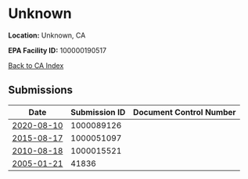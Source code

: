 # Unknown

**Location:** Unknown, CA

**EPA Facility ID:** 100000190517

[Back to CA Index](../../index.md)

## Submissions

| Date | Submission ID | Document Control Number |
|------|--------------|-------------------------|
| [2020-08-10](submissions/1000089126.md) | 1000089126 |  |
| [2015-08-17](submissions/1000051097.md) | 1000051097 |  |
| [2010-08-18](submissions/1000015521.md) | 1000015521 |  |
| [2005-01-21](submissions/41836.md) | 41836 |  |
